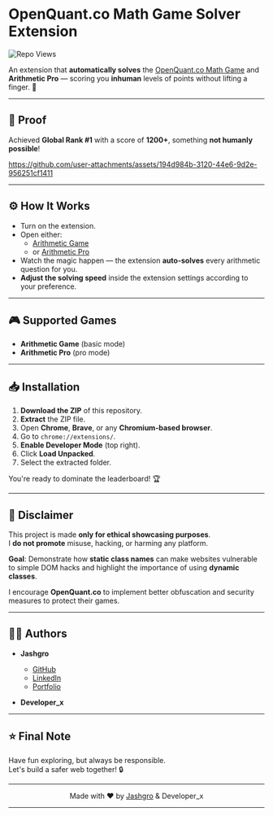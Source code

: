 # OpenQuant.co Math Game Solver Extension

![Repo Views](https://komarev.com/ghpvc/?username=BlackHatDevX&label=Views)

An extension that **automatically solves** the [OpenQuant.co Math Game](https://openquant.co/math-game) and **Arithmetic Pro** — scoring you **inhuman** levels of points without lifting a finger. 🚀

---

## 📸 Proof 

Achieved **Global Rank #1** with a score of **1200+**, something **not humanly possible**!



https://github.com/user-attachments/assets/194d984b-3120-44e6-9d2e-956251cf1411



---

## ⚙️ How It Works

- Turn on the extension.
- Open either:
  - [Arithmetic Game](https://openquant.co/math-game)
  - or [Arithmetic Pro](https://openquant.co/math-game)
- Watch the magic happen — the extension **auto-solves** every arithmetic question for you.
- **Adjust the solving speed** inside the extension settings according to your preference.

---

## 🎮 Supported Games

- **Arithmetic Game** (basic mode)
- **Arithmetic Pro** (pro mode)

---

## 📥 Installation

1. **Download the ZIP** of this repository.
2. **Extract** the ZIP file.
3. Open **Chrome**, **Brave**, or any **Chromium-based browser**.
4. Go to `chrome://extensions/`.
5. **Enable Developer Mode** (top right).
6. Click **Load Unpacked**.
7. Select the extracted folder.

You're ready to dominate the leaderboard! 🏆

---

## 🚨 Disclaimer

This project is made **only for ethical showcasing purposes**.  
I **do not promote** misuse, hacking, or harming any platform.

**Goal**: Demonstrate how **static class names** can make websites vulnerable to simple DOM hacks and highlight the importance of using **dynamic classes**.

I encourage **OpenQuant.co** to implement better obfuscation and security measures to protect their games.

---

## 👨‍💻 Authors

- **Jashgro**  
  - [GitHub](https://github.com/BlackHatDevX)  
  - [LinkedIn](https://linkedin.com/in/jash-gro)  
  - [Portfolio](https://blackhatdevx.github.io/)

- **Developer_x**

---

## ⭐ Final Note

Have fun exploring, but always be responsible.  
Let's build a safer web together! 🔒

---

<p align="center">
  Made with ❤️ by <a href="https://github.com/BlackHatDevX">Jashgro</a> & Developer_x
</p>

---
